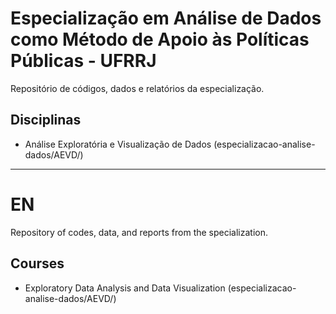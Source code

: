 # Especialização em Análise de Dados como Método de Apoio às Políticas Públicas - UFRRJ

Repositório de códigos, dados e relatórios da especialização.  

## Disciplinas
- Análise Exploratória e Visualização de Dados (especializacao-analise-dados/AEVD/)

---

# EN
Repository of codes, data, and reports from the specialization.

## Courses
- Exploratory Data Analysis and Data Visualization (especializacao-analise-dados/AEVD/)
